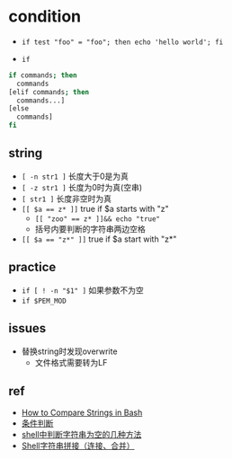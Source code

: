 # condition

+ `if test "foo" = "foo"; then echo 'hello world'; fi`

+ `if`
```sh
if commands; then
  commands
[elif commands; then
  commands...]
[else
  commands]
fi
```

## string

+ `[ -n str1 ]` 长度大于0是为真
+ `[ -z str1 ]` 长度为0时为真(空串)
+ `[ str1 ]` 长度非空时为真
+ `[[ $a == z* ]]` true if $a starts with "z"
    + `[[ "zoo" == z* ]]&& echo "true"`
    + 括号内要判断的字符串两边空格
+ `[[ $a == "z*" ]]` true if $a start with "z*"

## practice 

+ `if [ ! -n "$1" ]` 如果参数不为空
+ `if $PEM_MOD`

## issues

+ 替换string时发现overwrite
    + 文件格式需要转为LF

## ref
+ [How to Compare Strings in Bash](https://linuxize.com/post/how-to-compare-strings-in-bash/)
+ [条件判断](https://wangdoc.com/bash/condition.html)
+ [shell中判断字符串为空的几种方法](https://www.gl.sh.cn/2018/08/15/shell_zhong_pan_duan_zi_fu_chuan_wei_kong_de_ji_zhong_fang_fa.html)
+ [Shell字符串拼接（连接、合并）](http://c.biancheng.net/view/1114.html)